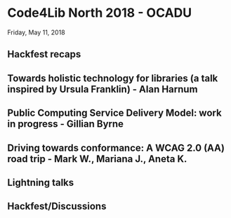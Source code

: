 # Code4Lib North 2018 - OCADU

Friday, May 11, 2018

## Hackfest recaps



## Towards holistic technology for libraries (a talk inspired by Ursula Franklin) - Alan Harnum



## Public Computing Service Delivery Model: work in progress - Gillian Byrne



## Driving towards conformance: A WCAG 2.0 (AA) road trip - Mark W., Mariana J., Aneta K.


## Lightning talks



## Hackfest/Discussions
